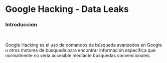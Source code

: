 # Google Hacking - Data Leaks

### Introduccion

<br>

Google Hacking es el uso de comandos de búsqueda avanzados en Google u otros motores de búsqueda para encontrar información específica que normalmente no sería accesible mediante búsquedas convencionales.

<br>

